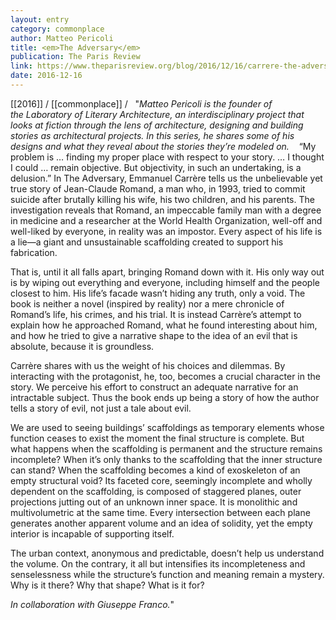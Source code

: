 ```yaml
---
layout: entry
category: commonplace
author: Matteo Pericoli
title: <em>The Adversary</em>
publication: The Paris Review
link: https://www.theparisreview.org/blog/2016/12/16/carrere-the-adversary/
date: 2016-12-16
---
```


[[2016]] / [[commonplace]] / 
 
"*Matteo Pericoli is the founder of the Laboratory of Literary Architecture, an interdisciplinary project that looks at fiction through the lens of architecture, designing and building stories as architectural projects. In this series, he shares some of his designs and what they reveal about the stories they’re modeled on.*
  
“My problem is … finding my proper place with respect to your story. … I thought I could … remain objective. But objectivity, in such an undertaking, is a delusion.” In The Adversary, Emmanuel Carrère tells us the unbelievable yet true story of Jean-Claude Romand, a man who, in 1993, tried to commit suicide after brutally killing his wife, his two children, and his parents. The investigation reveals that Romand, an impeccable family man with a degree in medicine and a researcher at the World Health Organization, well-off and well-liked by everyone, in reality was an impostor. Every aspect of his life is a lie—a giant and unsustainable scaffolding created to support his fabrication. 

That is, until it all falls apart, bringing Romand down with it. His only way out is by wiping out everything and everyone, including himself and the people closest to him. His life’s facade wasn’t hiding any truth, only a void. The book is neither a novel (inspired by reality) nor a mere chronicle of Romand’s life, his crimes, and his trial. It is instead Carrère’s attempt to explain how he approached Romand, what he found interesting about him, and how he tried to give a narrative shape to the idea of an evil that is absolute, because it is groundless.

Carrère shares with us the weight of his choices and dilemmas. By interacting with the protagonist, he, too, becomes a crucial character in the story. We perceive his effort to construct an adequate narrative for an intractable subject. Thus the book ends up being a story of how the author tells a story of evil, not just a tale about evil.

We are used to seeing buildings’ scaffoldings as temporary elements whose function ceases to exist the moment the final structure is complete. But what happens when the scaffolding is permanent and the structure remains incomplete? When it’s only thanks to the scaffolding that the inner structure can stand? When the scaffolding becomes a kind of exoskeleton of an empty structural void? Its faceted core, seemingly incomplete and wholly dependent on the scaffolding, is composed of staggered planes, outer projections jutting out of an unknown inner space. It is monolithic and multivolumetric at the same time. Every intersection between each plane generates another apparent volume and an idea of solidity, yet the empty interior is incapable of supporting itself.

The urban context, anonymous and predictable, doesn’t help us understand the volume. On the contrary, it all but intensifies its incompleteness and senselessness while the structure’s function and meaning remain a mystery. Why is it there? Why that shape? What is it for?

*In collaboration with Giuseppe Franco.*"